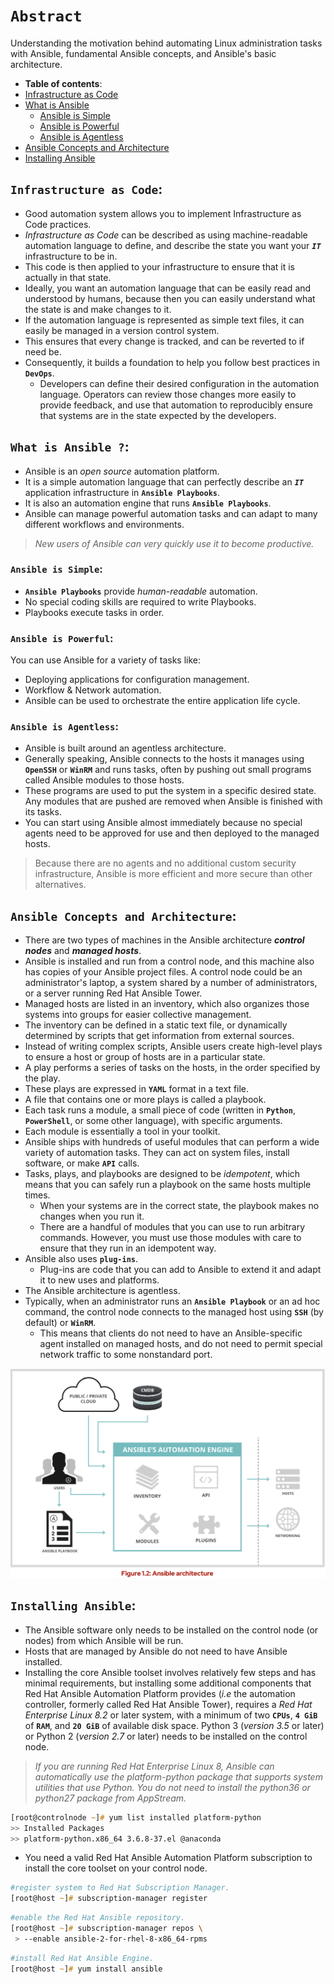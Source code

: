 # **`Abstract`**

Understanding the motivation behind automating Linux administration tasks with Ansible, fundamental Ansible concepts, and Ansible's basic architecture.

-  **Table of contents**:
  - [Infrastructure as Code](#infrastructure-as-code)
  - [What is Ansible](#what-is-ansible)
    - [Ansible is Simple](#ansible-is-simple)
    - [Ansible is Powerful](#ansible-is-powerful)
    - [Ansible is Agentless](#ansible-is-agentless)
  - [Ansible Concepts and Architecture](#ansible-concepts-and-architecture)
  - [Installing Ansible](#installing-ansible)


## **`Infrastructure as Code`**:

- Good automation system allows you to implement Infrastructure as Code practices. 
- *Infrastructure as Code* can be described as using machine-readable automation language to define, and describe the state you want your ***`IT`*** infrastructure to be in. 
- This code is then applied to your infrastructure to ensure that it is actually in that state.
- Ideally, you want an automation language that can be easily read and understood by humans, because then you can easily understand what the state is and make changes to it. 
- If the automation language is represented as simple text files, it can easily be managed in a version control system.
- This ensures that every change is tracked, and can be reverted to if need be.
- Consequently, it builds a foundation to help you follow best practices in **`DevOps`**. 
  - Developers can define their desired configuration in the automation language. Operators can review those changes more easily to provide feedback, and use that automation to reproducibly ensure that systems are in the state expected by the developers.

## **`What is Ansible ?`**:

- Ansible is an *open source* automation platform. 
- It is a simple automation language that can perfectly describe an ***`IT`*** application infrastructure in **`Ansible Playbooks`**. 
- It is also an automation engine that runs **`Ansible Playbooks`**.
- Ansible can manage powerful automation tasks and can adapt to many different workflows and environments. 

> *New users of Ansible can very quickly use it to become productive.*

### **`Ansible is Simple`**:

- **`Ansible Playbooks`** provide *human-readable* automation. 
- No special coding skills are required to write Playbooks. 
- Playbooks execute tasks in order.

### **`Ansible is Powerful`**:

You can use Ansible for a variety of tasks like:
- Deploying applications for configuration management.
- Workflow & Network automation. 
- Ansible can be used to orchestrate the entire application life cycle.

### **`Ansible is Agentless`**:

- Ansible is built around an agentless architecture. 
- Generally speaking, Ansible connects to the hosts it manages using **`OpenSSH`** or **`WinRM`** and runs tasks, often by pushing out small programs called Ansible modules to those hosts. 
- These programs are used to put the system in a specific desired state. Any modules that are pushed are removed when Ansible is finished with its tasks. 
- You can start using Ansible almost immediately because no special agents need to be approved for use and then deployed to the managed hosts. 

> Because there are no agents and no additional custom security infrastructure, Ansible is more efficient and more secure than other alternatives.

## **`Ansible Concepts and Architecture`**:

- There are two types of machines in the Ansible architecture ***control nodes*** and ***managed hosts***. 
- Ansible is installed and run from a control node, and this machine also has copies of your Ansible project files. A control node could be an administrator's laptop, a system shared by a number of administrators, or a server running Red Hat Ansible Tower.
- Managed hosts are listed in an inventory, which also organizes those systems into groups for easier collective management. 
- The inventory can be defined in a static text file, or dynamically determined by scripts that get information from external sources.
- Instead of writing complex scripts, Ansible users create high-level plays to ensure a host or group of hosts are in a particular state. 
- A play performs a series of tasks on the hosts, in the order specified by the play. 
- These plays are expressed in **`YAML`** format in a text file. 
- A file that contains one or more plays is called a playbook.
- Each task runs a module, a small piece of code (written in **`Python`**, **`PowerShell`**, or some other language), with specific arguments. 
- Each module is essentially a tool in your toolkit. 
- Ansible ships with hundreds of useful modules that can perform a wide variety of automation tasks. They can act on system files, install software, or make **`API`** calls.
- Tasks, plays, and playbooks are designed to be *idempotent*, which means that you can safely run a playbook on the same hosts multiple times. 
  - When your systems are in the correct state, the playbook makes no changes when you run it. 
  - There are a handful of modules that you can use to run arbitrary commands. However, you must use those modules with care to ensure that they run in an idempotent way.
- Ansible also uses **`plug-ins`**. 
  - Plug-ins are code that you can add to Ansible to extend it and adapt it to new uses and platforms.
- The Ansible architecture is agentless.  
- Typically, when an administrator runs an **`Ansible Playbook`** or an ad hoc command, the control node connects to the managed host using **`SSH`** (by default) or **`WinRM`**. 
  -  This means that clients do not need to have an Ansible-specific agent installed on managed hosts, and do not need to permit special network traffic to some nonstandard port.



![alt text](https://github.com/pr3sh/openshift/blob/main/rhel_ansible_automation/images/ansible_architecture.png)


## **`Installing Ansible`**:

- The Ansible software only needs to be installed on the control node (or nodes) from which Ansible will be run. 
- Hosts that are managed by Ansible do not need to have Ansible installed.
- Installing the core Ansible toolset involves relatively few steps and has minimal requirements, but installing some additional components that Red Hat Ansible Automation Platform provides (*i.e* the automation controller, formerly called Red Hat Ansible Tower), requires a *Red Hat Enterprise Linux 8.2* or later system, with a minimum of two **`CPUs`**, **`4 GiB`** of **`RAM`**, and **`20 GiB`** of available disk space.
Python 3 (*version 3.5* or later) or Python 2 (*version 2.7* or later) needs to be installed on the control node.


> *If you are running Red Hat Enterprise Linux 8, Ansible can automatically use the platform-python package that supports system utilities that use Python. You do not need to install the python36 or python27 package from AppStream.*

```zsh
[root@controlnode ~]# yum list installed platform-python 
>> Installed Packages
>> platform-python.x86_64 3.6.8-37.el @anaconda
```

- You need a valid Red Hat Ansible Automation Platform subscription to install the core toolset on your control node.

```zsh
#register system to Red Hat Subscription Manager.
[root@host ~]# subscription-manager register
```

```zsh
#enable the Red Hat Ansible repository.
[root@host ~]# subscription-manager repos \ 
 > --enable ansible-2-for-rhel-8-x86_64-rpms
```

```zsh
#install Red Hat Ansible Engine.
[root@host ~]# yum install ansible
```








